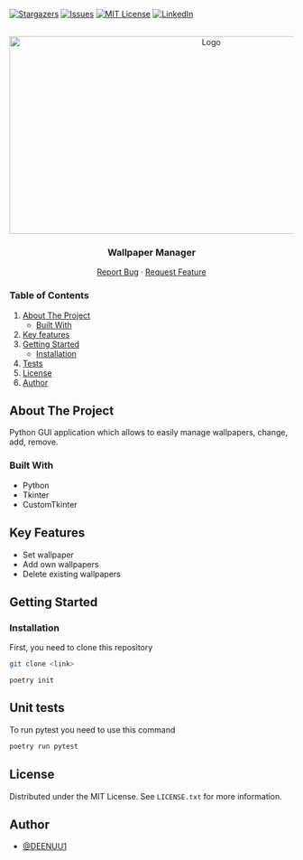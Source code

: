 [![Stargazers][stars-shield]][stars-url]
[![Issues][issues-shield]][issues-url]
[![MIT License][license-shield]][license-url]
[![LinkedIn][linkedin-shield]][linkedin-url]




<br />
<div align="center">
  <a href="https://github.com/DEENUU1/">
    <img src="images/gif.gif" alt="Logo" width="700" height="350">
  </a>

  <h3 align="center">Wallpaper Manager</h3>

  <p align="center">
    <a href="https://github.com/DEENUU1/Wallpaper-Manager/issues">Report Bug</a>
    ·
    <a href="https://github.com/DEENUU1/Wallpaper-Manager/issues">Request Feature</a>
  </p>
</div>



<!-- TABLE OF CONTENTS -->

### Table of Contents
  <ol>
    <li>
      <a href="#about-the-project">About The Project</a>
      <ul>
        <li><a href="#built-with">Built With</a></li>
      </ul>
    </li>
    <li><a href="#key-features">Key features</a></li>
    <li>
      <a href="#getting-started">Getting Started</a>
      <ul>
        <li><a href="#installation">Installation</a></li>
      </ul>
    </li>
    <li><a href="#unit-tests">Tests</a></li>
    <li><a href="#license">License</a></li>
    <li><a href="#author">Author</a></li>
  </ol>

<!-- ABOUT THE PROJECT -->
## About The Project

Python GUI application which allows to easily manage wallpapers, change, add, remove.

### Built With
- Python
- Tkinter
- CustomTkinter

## Key Features
  - Set wallpaper
  - Add own wallpapers
  - Delete existing wallpapers


<!-- GETTING STARTED -->
## Getting Started

### Installation


First, you need to clone this repository
```bash
git clone <link>
```

```commandline
poetry init
```

## Unit tests
To run pytest you need to use this command
```bash
poetry run pytest
```

<!-- LICENSE -->
## License

Distributed under the MIT License. See `LICENSE.txt` for more information.


## Author

- [@DEENUU1](https://www.github.com/DEENUU1)


<!-- MARKDOWN LINKS & IMAGES -->
<!-- https://www.markdownguide.org/basic-syntax/#reference-style-links -->
[contributors-shield]: https://img.shields.io/github/contributors/DEENUU1/Wallpaper-Manager.svg?style=for-the-badge
[contributors-url]: https://github.com/DEENUU1/Wallpaper-Manager/graphs/contributors
[forks-shield]: https://img.shields.io/github/forks/DEENUU1/Wallpaper-Manager.svg?style=for-the-badge
[forks-url]: https://github.com/DEENUU1/Wallpaper-Manager/network/members
[stars-shield]: https://img.shields.io/github/stars/DEENUU1/Wallpaper-Manager.svg?style=for-the-badge
[stars-url]: https://github.com/DEENUU1/Wallpaper-Manager/stargazers
[issues-shield]: https://img.shields.io/github/issues/DEENUU1/Wallpaper-Manager.svg?style=for-the-badge
[issues-url]: https://github.com/DEENUU1/Wallpaper-Manager/issues
[license-shield]: https://img.shields.io/github/license/DEENUU1/Wallpaper-Manager.svg?style=for-the-badge
[license-url]: https://github.com/DEENUU1/Wallpaper-Manager/blob/main/LICENSE
[linkedin-shield]: https://img.shields.io/badge/-LinkedIn-black.svg?style=for-the-badge&logo=linkedin&colorB=555
[linkedin-url]: https://www.linkedin.com/in/kacper-wlodarczyk/
